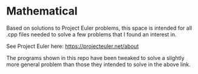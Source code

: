 # Mathematical
Based on solutions to Project Euler problems, this space is intended for all .cpp files needed to solve a few problems that I found an interest in.

See Project Euler here: https://projecteuler.net/about 

The programs shown in this repo have been tweaked to solve a slightly more general problem than those they intended to solve in the above link. 
